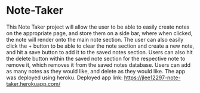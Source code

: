 # Note-Taker
This Note Taker project will allow the user to be able to easily create notes on the appropriate page, and store them on a side bar, where when clicked, the note will render onto the main note section. The user can also easily click the + button to be able to clear the note section and create a new note, and hit a save button to add it to the saved notes section. Users can also hit the delete button within the saved note section for the respective note to remove it, which removes it from the saved notes database. Users can add as many notes as they would like, and delete as they would like. The app was deployed using heroku.
Deployed app link: https://jlee12297-note-taker.herokuapp.com/ 

